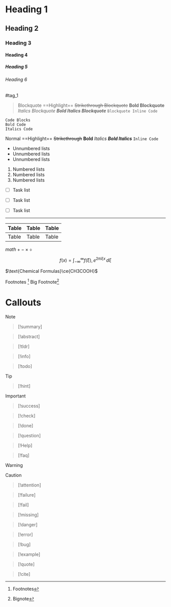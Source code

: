 # Heading 1
## Heading 2
### Heading 3
#### Heading 4
##### Heading 5
###### Heading 6

#tag_1 

>Blockquote
>==Highlight==
>~~Strikethrough Blockquote~~
>**Bold Blockquote**
>*Italics Blockquote*
>***Bold Italics Blockquote***
>`Blockquote Inline Code`

```
Code Blocks
Bold Code
Italics Code
```

Normal
==Highlight==
~~Strikethrough~~
**Bold**
*Italics*
***Bold Italics***
`Inline Code`

- Unnumbered lists
- Unnumbered lists
- Unnumbered lists

1. Numbered lists
2. Numbered lists
3. Numbered lists

- [ ] Task list
- [ ] Task list
- [ ] Task list


---

| Table | Table | Table |
| ----- | ----- | ----- |
| Table | Table | Table |

$math + - \times \div$

$$
f(x) = \int_{-\infty}^{\infty}f\hat(\xi),e^{2 \pi i \xi x}\,d\xi
$$

$\text{Chemical Formulas}\ce{CH3COOH}$

Footnotes [^1]
Big Footnote[^bignote]

[^1]: Footnotes
[^bignote]: Bignote

# Callouts

>[!note] 

>[!summary] 

>[!abstract] 

>[!tldr] 

>[!info] 

>[!todo] 

>[!tip] 

>[!hint] 

>[!important] 

>[!success] 

>[!check] 

>[!done] 

>[!question] 

>[!Help] 

>[!faq] 

>[!warning] 

>[!caution] 

>[!attention] 

>[!failure] 

>[!fail] 

>[!missing] 

>[!danger] 

>[!error] 

>[!bug] 

>[!example] 

>[!quote] 

>[!cite] 

